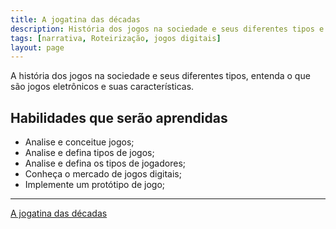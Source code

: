```yaml
---
title: A jogatina das décadas
description: História dos jogos na sociedade e seus diferentes tipos e evolução.
tags: [narrativa, Roteirização, jogos digitais]
layout: page
---
```

A história dos jogos na sociedade e seus diferentes tipos, entenda o que são jogos eletrônicos e suas características.

## Habilidades que serão aprendidas  
- Analise e conceitue jogos;    
- Analise e defina tipos de jogos;    
- Analise e defina os tipos de jogadores;      
- Conheça o mercado de jogos digitais;    
- Implemente um protótipo de jogo;  

***

[A jogatina das décadas](a_jogatina_das_decadas.html)
